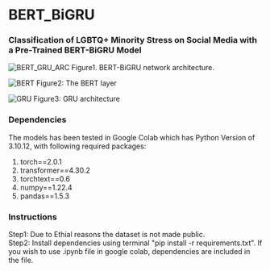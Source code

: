 # BERT_BiGRU

### Classification of LGBTQ+ Minority Stress on Social Media with a Pre-Trained BERT-BiGRU Model

![BERT_GRU_ARC](https://github.com/chapagaisa/BERT_BiGRU/assets/46834070/abc6a851-d8aa-4634-99c8-2ccef78fb8b2)
Figure1. BERT-BiGRU network architecture.

![BERT](https://github.com/chapagaisa/BERT_BiGRU/assets/46834070/fdea3aac-9192-4c84-9663-706c9799e0b0)
Figure2: The BERT layer

![GRU](https://github.com/chapagaisa/BERT_BiGRU/assets/46834070/21bddc2d-818f-4432-8ed5-22ec4600b6ef)
Figure3: GRU architecture

### Dependencies
The models has been tested in Google Colab which has Python Version of 3.10.12, with following required packages: <br>
1. torch==2.0.1
2. transformer==4.30.2
3. torchtext==0.6
4. numpy==1.22.4 
5. pandas==1.5.3 


### Instructions
Step1: Due to Ethial reasons the dataset is not made public. <br>
Step2: Install dependencies using terminal "pip install -r requirements.txt". If you wish to use .ipynb file in google colab, dependencies are included in the file. <br>
